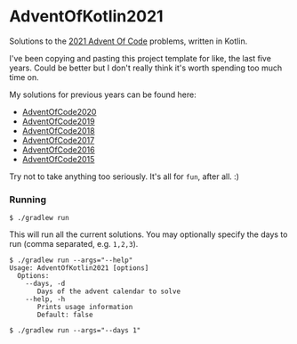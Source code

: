 AdventOfKotlin2021
===

Solutions to the [2021 Advent Of Code](http://adventofcode.com/2021) problems, written in Kotlin.

I've been copying and pasting this project template for like, the last five years. Could be better but I don't really think it's worth spending too much time on.

My solutions for previous years can be found here:
- [AdventOfCode2020](https://github.com/damianw/AdventOfKotlin2020)
- [AdventOfCode2019](https://github.com/damianw/AdventOfKotlin2019)
- [AdventOfCode2018](https://github.com/damianw/AdventOfKotlin2018)
- [AdventOfCode2017](https://github.com/damianw/AdventOfKotlin2017)
- [AdventOfCode2016](https://github.com/damianw/AdventOfKotlin2016)
- [AdventOfCode2015](https://github.com/damianw/AdventOfKotlin)

Try not to take anything too seriously. It's all for `fun`, after all. :)

### Running

```
$ ./gradlew run
```

This will run all the current solutions. You may optionally specify the days to run (comma separated, e.g. `1,2,3`).

```
$ ./gradlew run --args="--help"
Usage: AdventOfKotlin2021 [options]
  Options:
    --days, -d
       Days of the advent calendar to solve
    --help, -h
       Prints usage information
       Default: false
```

```
$ ./gradlew run --args="--days 1"
```
